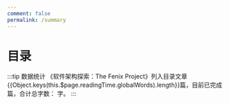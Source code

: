 ```yaml
---
comment: false
permalink: /summary
---
```


# 目录

:::tip 数据统计
《软件架构探索：The Fenix Project》列入目录文章{{Object.keys(this.$page.readingTime.globalWords).length}}篇，目前已完成<words type='finish' chapter='/' />篇，合计总字数：<words type='span' chapter='/' /> 字。
:::

<GlobalTOC pages='/' :level='0' />